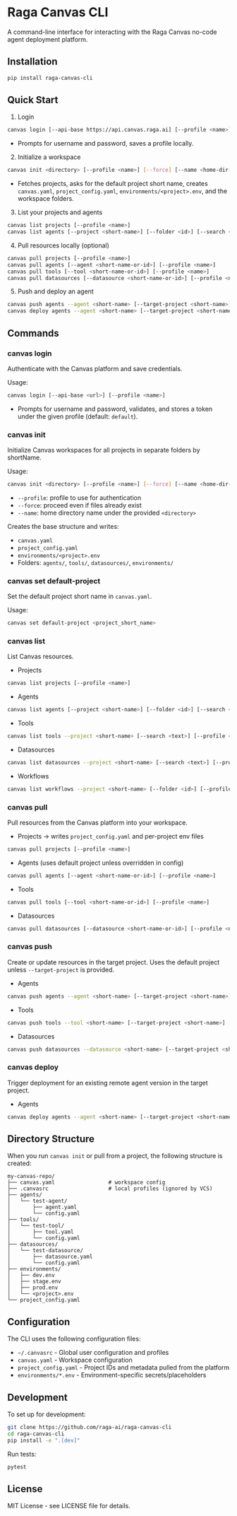 # Raga Canvas CLI

A command-line interface for interacting with the Raga Canvas no-code agent deployment platform.

## Installation

```bash
pip install raga-canvas-cli
```

## Quick Start

1) Login
```bash
canvas login [--api-base https://api.canvas.raga.ai] [--profile <name>]
```
- Prompts for username and password, saves a profile locally.

2) Initialize a workspace
```bash
canvas init <directory> [--profile <name>] [--force] [--name <home-dir-name>]
```
- Fetches projects, asks for the default project short name, creates `canvas.yaml`, `project_config.yaml`, `environments/<project>.env`, and the workspace folders.

3) List your projects and agents
```bash
canvas list projects [--profile <name>]
canvas list agents [--project <short-name>] [--folder <id>] [--search <text>] [--active-only] [--profile <name>]
```

4) Pull resources locally (optional)
```bash
canvas pull projects [--profile <name>]
canvas pull agents [--agent <short-name-or-id>] [--profile <name>]
canvas pull tools [--tool <short-name-or-id>] [--profile <name>]
canvas pull datasources [--datasource <short-name-or-id>] [--profile <name>]
```

5) Push and deploy an agent
```bash
canvas push agents --agent <short-name> [--target-project <short-name>] [--profile <name>] [--force]
canvas deploy agents --agent <short-name> [--target-project <short-name>] [--profile <name>]
```

## Commands

### canvas login
Authenticate with the Canvas platform and save credentials.

Usage:
```bash
canvas login [--api-base <url>] [--profile <name>]
```
- Prompts for username and password, validates, and stores a token under the given profile (default: `default`).

### canvas init
Initialize Canvas workspaces for all projects in separate folders by shortName.

Usage:
```bash
canvas init <directory> [--profile <name>] [--force] [--name <home-dir-name>]
```
- `--profile`: profile to use for authentication
- `--force`: proceed even if files already exist
- `--name`: home directory name under the provided `<directory>`

Creates the base structure and writes:
- `canvas.yaml`
- `project_config.yaml`
- `environments/<project>.env`
- Folders: `agents/`, `tools/`, `datasources/`, `environments/`

### canvas set default-project
Set the default project short name in `canvas.yaml`.

Usage:
```bash
canvas set default-project <project_short_name>
```

### canvas list
List Canvas resources.

- Projects
```bash
canvas list projects [--profile <name>]
```

- Agents
```bash
canvas list agents [--project <short-name>] [--folder <id>] [--search <text>] [--active-only] [--profile <name>]
```

- Tools
```bash
canvas list tools --project <short-name> [--search <text>] [--profile <name>]
```

- Datasources
```bash
canvas list datasources --project <short-name> [--search <text>] [--profile <name>]
```

- Workflows
```bash
canvas list workflows --project <short-name> [--folder <id>] [--profile <name>]
```

### canvas pull
Pull resources from the Canvas platform into your workspace.

- Projects → writes `project_config.yaml` and per-project env files
```bash
canvas pull projects [--profile <name>]
```

- Agents (uses default project unless overridden in config)
```bash
canvas pull agents [--agent <short-name-or-id>] [--profile <name>]
```

- Tools
```bash
canvas pull tools [--tool <short-name-or-id>] [--profile <name>]
```

- Datasources
```bash
canvas pull datasources [--datasource <short-name-or-id>] [--profile <name>]
```

### canvas push
Create or update resources in the target project. Uses the default project unless `--target-project` is provided.

- Agents
```bash
canvas push agents --agent <short-name> [--target-project <short-name>] [--profile <name>] [--force]
```

- Tools
```bash
canvas push tools --tool <short-name> [--target-project <short-name>] [--profile <name>] [--force]
```

- Datasources
```bash
canvas push datasources --datasource <short-name> [--target-project <short-name>] [--profile <name>] [--force]
```

### canvas deploy
Trigger deployment for an existing remote agent version in the target project.

- Agents
```bash
canvas deploy agents --agent <short-name> [--target-project <short-name>] [--profile <name>]
```

## Directory Structure

When you run `canvas init` or pull from a project, the following structure is created:

```
my-canvas-repo/
├── canvas.yaml                 # workspace config
├── .canvasrc                   # local profiles (ignored by VCS)
├── agents/
│   └── test-agent/
│       ├── agent.yaml
│       └── config.yaml
├── tools/
│   └── test-tool/
│       ├── tool.yaml
│       └── config.yaml
├── datasources/
│   └── test-datasource/
│       ├── datasource.yaml
│       └── config.yaml
├── environments/
│   ├── dev.env
│   ├── stage.env
│   ├── prod.env
│   └── <project>.env
└── project_config.yaml
```

## Configuration

The CLI uses the following configuration files:

- `~/.canvasrc` - Global user configuration and profiles
- `canvas.yaml` - Workspace configuration
- `project_config.yaml` - Project IDs and metadata pulled from the platform
- `environments/*.env` - Environment-specific secrets/placeholders

## Development

To set up for development:

```bash
git clone https://github.com/raga-ai/raga-canvas-cli
cd raga-canvas-cli
pip install -e ".[dev]"
```

Run tests:

```bash
pytest
```

## License

MIT License - see LICENSE file for details.
